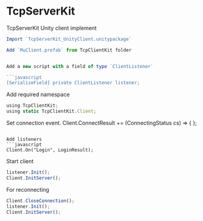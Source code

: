 # TcpServerKit

TcpServerKit Unity client implement

```javascript
Import `TcpServerKit_UnityClient.unitypackage`

Add `MuClient.prefab` from TcpClientKit folder


Add a new script with a field of type `ClientListener`

```javascript
[SerializeField] private ClientListener listener;
```
Add required namespace

```javascript
using TcpClientKit;
using static TcpClientKit.Client;
```

Set connection event.
Client.ConnectResult += (ConnectingStatus cs) =>
{
};
```

Add listeners
```javascript
Client.On("Login", LoginResult);
```

Start client
```javascript
listener.Init();
Client.InitServer();
```

For reconnecting
```javascript
Client.CloseConnection();
listener.Init();
Client.InitServer();
```
